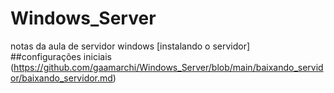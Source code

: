 # Windows_Server
notas da aula de servidor windows
[instalando o servidor]  
##configurações iniciais
(https://github.com/gaamarchi/Windows_Server/blob/main/baixando_servidor/baixando_servidor.md)
